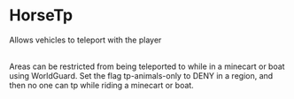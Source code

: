 # HorseTp

Allows vehicles to teleport with the player

<br>
Areas can be restricted from being teleported to while in a minecart or boat using WorldGuard. Set the flag tp-animals-only to DENY in a region, and then no one can tp while riding a minecart or boat.
